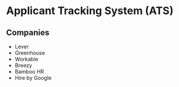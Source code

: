 # Applicant Tracking System (ATS)

<!--
https://github.com/opencats/OpenCATS
https://github.com/cross-solution/YAWIK

https://join.team/
https://join.team/liveblocks
-->

## Companies

- Lever
- Greenhouse
- Workable
- Breezy
- Bamboo HR
- Hire by Google

